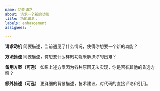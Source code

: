 ```yaml
---
name: 功能请求
about: 请求一个新的功能
title: 功能请求：
labels: enhancement
assignees: ''

---
```


**请求动机**
简要描述，当前遇见了什么情况，使得你想要一个新的功能？

**方法描述**
简要描述，你想要什么样的功能来解决你的困难？

**备用方案（可选）**
如果上述方案因为各种原因无法实现，你是否有其他的备选方案？

**额外描述（可选）**
更详细的背景描述，技术建议，对代码的直接评论和引用。
